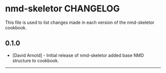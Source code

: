 nmd-skeletor CHANGELOG
====================

This file is used to list changes made in each version of the nmd-skeletor
cookbook.

0.1.0
-----
- [David Arnold] - Initial release of nmd-skeletor added base NMD structure to cookbook.

- - -

